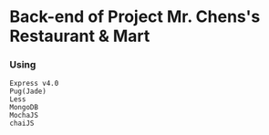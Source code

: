 # Back-end of Project Mr. Chens's Restaurant & Mart

### Using
    Express v4.0
    Pug(Jade)
    Less
    MongoDB
    MochaJS
    chaiJS

